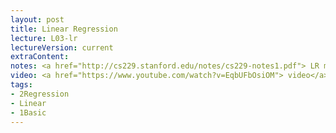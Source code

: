 ```yaml
---
layout: post
title: Linear Regression
lecture: L03-lr
lectureVersion: current
extraContent:
notes: <a href="http://cs229.stanford.edu/notes/cs229-notes1.pdf"> LR more </a> + <a href="https://web.stanford.edu/~hastie/ElemStatLearn/">ELS Ch3.2</a>
video: <a href="https://www.youtube.com/watch?v=EqbUFbOsiOM"> video</a>
tags:
- 2Regression
- Linear
- 1Basic
---
```

